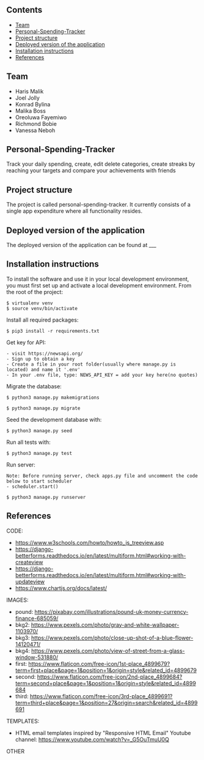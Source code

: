 ## Contents

- [Team](#team)
- [Personal-Spending-Tracker](#personal-spending-tracker)
- [Project structure](#project-structure)
- [Deployed version of the application](#deployed-version-of-the-application)
- [Installation instructions](#installation-instructions)
- [References](#references)

## Team

- Haris Malik
- Joel Jolly
- Konrad Bylina
- Malika Boss
- Oreoluwa Fayemiwo
- Richmond Bobie
- Vanessa Neboh

## Personal-Spending-Tracker

Track your daily spending, create, edit delete categories, create streaks by reaching your targets and compare your achievements with friends

## Project structure

The project is called personal-spending-tracker. It currently consists of a single app expenditure where all functionality resides.

## Deployed version of the application

The deployed version of the application can be found at \_\_\_

## Installation instructions

To install the software and use it in your local development environment, you must first set up and activate a local development environment. From the root of the project:

```
$ virtualenv venv
$ source venv/bin/activate
```

Install all required packages:

```
$ pip3 install -r requirements.txt
```

Get key for API:

```
- visit https://newsapi.org/
- Sign up to obtain a key
- Create a file in your root folder(usually where manage.py is located) and name it '.env'
- In your .env file, type: NEWS_API_KEY = add your key here(no quotes)
```

Migrate the database:

```
$ python3 manage.py makemigrations
```

```
$ python3 manage.py migrate
```

Seed the development database with:

```
$ python3 manage.py seed
```

Run all tests with:

```
$ python3 manage.py test
```

Run server:

```
Note: Before running server, check apps.py file and uncomment the code below to start scheduler
- scheduler.start()
```

```
$ python3 manage.py runserver
```

## References

CODE:

- https://www.w3schools.com/howto/howto_js_treeview.asp
- https://django-betterforms.readthedocs.io/en/latest/multiform.html#working-with-createview
- https://django-betterforms.readthedocs.io/en/latest/multiform.html#working-with-updateview
- https://www.chartjs.org/docs/latest/

IMAGES:

- pound: https://pixabay.com/illustrations/pound-uk-money-currency-finance-685059/
- bkg2: https://www.pexels.com/photo/gray-and-white-wallpaper-1103970/
- bkg3: https://www.pexels.com/photo/close-up-shot-of-a-blue-flower-14120471/ 
- bkg4: https://www.pexels.com/photo/view-of-street-from-a-glass-window-531880/
- first: https://www.flaticon.com/free-icon/1st-place_4899679?term=first+place&page=1&position=1&origin=style&related_id=4899679
- second: https://www.flaticon.com/free-icon/2nd-place_4899684?term=second+place&page=1&position=1&origin=style&related_id=4899684 
- third: https://www.flaticon.com/free-icon/3rd-place_4899691?term=third+place&page=1&position=27&origin=search&related_id=4899691 

TEMPLATES:


- HTML email templates inspired by "Responsive HTML Email" Youtube channel: https://www.youtube.com/watch?v=_G5OuTmuU0Q

OTHER
